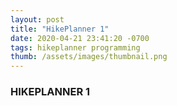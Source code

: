 ```yaml
---
layout: post
title: "HikePlanner 1"
date: 2020-04-21 23:41:20 -0700
tags: hikeplanner programming
thumb: /assets/images/thumbnail.png
---
```


### HIKEPLANNER 1
